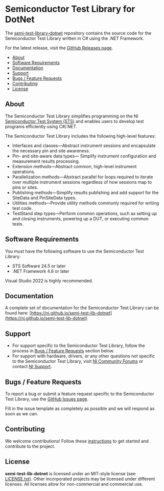 # Semiconductor Test Library for DotNet

The [semi-test-library-dotnet](https://github.com/ni/semi-test-library-dotnet) repository contains the source code for the Semiconductor Test Library written in C# using the .NET Framework.

For the latest release, visit the [GitHub Releases page](https://github.com/ni/semi-test-library-dotnet/releases).

- [About](#about)
- [Software Requirements](#software-requirements)
- [Documentation](#documentation)
- [Support](#support)
- [Bugs / Feature Requests](#bugs--feature-requests)
- [Contributing](#contributing)
- [License](#license)

## About

The Semiconductor Test Library simplifies programming on the NI [Semiconductor Test System (STS)](https://www.ni.com/sts) and enables users to develop test programs efficiently using C#/.NET.

The Semiconductor Test Library includes the following high-level features:

- Interfaces and classes—Abstract instrument sessions and encapsulate the necessary pin and site awareness.
- Pin- and site-aware data types— Simplify instrument configuration and measurement results processing.
- Extension methods—Abstract common, high-level instrument operations.
- Parallelization methods—Abstract parallel for loops required to iterate over multiple instrument sessions regardless of how sessions map to pins or sites.
- Publishing methods—Simplify results publishing and add support for the SiteData and PinSiteData types.
- Utilities methods—Provide utility methods commonly required for writing test code.
- TestStand step types—Perform common operations, such as setting up and closing instruments, powering up a DUT, or executing common tests.

## Software Requirements

You must have the following software to use the Semiconductor Test Library:

- STS Software 24.5 or later
- .NET Framework 4.8 or later

Visual Studio 2022 is highly recommended.

## Documentation

A complete set of documentation for the Semiconductor Test Library can be found here: [https://ni.github.io/semi-test-lib-dotnet](https://ni.github.io/semi-test-lib-dotnet)

## Support

- For support specific to the Semiconductor Test Library, follow the process in [Bugs / Feature Requests](#bugs--feature-requests) section below.
- For support with hardware, drivers, or any other questions not specific to the Semiconductor Test Library, visit [NI Community Forums](https://forums.ni.com/) or contact [NI Support](https://ni.com/ask).

## Bugs / Feature Requests

To report a bug or submit a feature request specific to the Semiconductor Test Library, use the [GitHub Issues page](https://github.com/ni/semi-test-library-dotnet/issues).

Fill in the issue template as completely as possible and we will respond as soon as we can.

## Contributing

We welcome contributions! Follow these [instructions](CONTRIBUTING.md) to get started and contribute to the project.

## License

**semi-test-lib-dotnet** is licensed under an MIT-style license (see [LICENSE.txt](LICENSE.txt)). Other incorporated projects may be licensed under different licenses. All licenses allow for non-commercial and commercial use.
